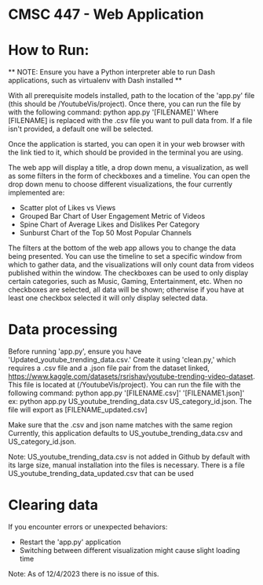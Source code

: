 # CMSC 447 - Web Application

# How to Run:
** NOTE: Ensure you have a Python interpreter able to run Dash applications, such as virtualenv with Dash installed **

With all prerequisite models installed, path to the location of the 'app.py' file (this should be /YoutubeVis/project).
Once there, you can run the file by with the following command:
    python app.py '[FILENAME]'
Where [FILENAME] is replaced with the .csv file you want to pull data from. If a file isn't provided, a default one will be selected. 

Once the application is started, you can open it in your web browser with the link tied to it, which should be provided in the terminal you are using.

The web app will display a title, a drop down menu, a visualization, as well as some filters in the form of checkboxes and a timeline. You can open the drop down menu to choose different visualizations, the four currently implemented are:
* Scatter plot of Likes vs Views
* Grouped Bar Chart of User Engagement Metric of Videos
* Spine Chart of Average Likes and Dislikes Per Category
* Sunburst Chart of the Top 50 Most Popular Channels

The filters at the bottom of the web app allows you to change the data being presented. You can use the timeline to set a specific window from which to gather data, and the visualizations will only count data from videos published within the window. The checkboxes can be used to only display certain categories, such as Music, Gaming, Entertainment, etc. When no checkboxes are selected, all data will be shown; otherwise if you have at least one checkbox selected it will only display selected data.

# Data processing
Before running 'app.py', ensure you have 'Updated_youtube_trending_data.csv.' Create it using 'clean.py,' which requires a .csv file and a .json file pair from the dataset linked,
https://www.kaggle.com/datasets/rsrishav/youtube-trending-video-dataset.
This file is located at (/YoutubeVis/project). You can run the file with the following command:
    python app.py '[FILENAME.csv]' '[FILENAME1.json]'
ex: python app.py US_youtube_trending_data.csv US_category_id.json.
The file will export as [FILENAME_updated.csv]

Make sure that the .csv and json name matches with the same region Currently, this application defaults to US_youtube_trending_data.csv and US_category_id.json.


Note: US_youtube_trending_data.csv is not added in Github by default with its large size, manual installation into the files is necessary. There is a file US_youtube_trending_data_updated.csv that can be used


# Clearing data
If you encounter errors or unexpected behaviors:
* Restart the 'app.py' application
* Switching between different visualization might cause slight loading time

Note: As of 12/4/2023 there is no issue of this.
